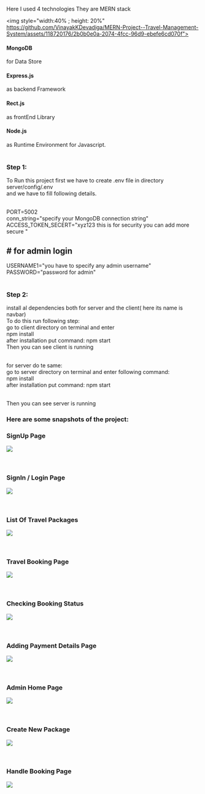 Here I used 4 technologies They are MERN stack <br>

<img style="width:40% ; height: 20%" https://github.com/VinayakKDevadiga/MERN-Project--Travel-Management-System/assets/118720176/2b0b0e0a-2074-4fcc-96d9-ebefe6cd070f">  <br>

<h4>MongoDB</h4> for Data Store <br>
<h4>Express.js</h4> as backend Framework <br>
<h4>Rect.js</h4> as frontEnd Library <br>
<h4>Node.js</h4> as Runtime Environment for Javascript. <br> <br>


<h3>Step 1: </h3>
To Run this project first we have to create .env file in directory server/config/.env <br>
and we have to fill following details.<br><br>

PORT=5002 <br>
conn_string="specify your MongoDB connection string" <br>
ACCESS_TOKEN_SECERT="xyz123 this is for security you can add more secure " <br>

<h2># for admin login</h2>
USERNAME1="you have to specify any admin username" <br>
PASSWORD="password for admin" <br> <br>

<h3>Step 2: </h3>
install al dependencies both for server and the client( here its name is navbar) <br>
To do this run following step: <br>
go to client directory on terminal and enter <br>
npm install <br>
after installation put command:  npm start <br>
Then you can see client is running <br> <br>


for server do te same: <br>
go to server directory on terminal and enter following command: <br>
npm install <br>
after installation put command:  npm start <br> <br>

Then you can see server is running  <br>


<h3>Here are some snapshots of the project:</h3>

<h3>SignUp Page</h3>
<img src="https://github.com/VinayakKDevadiga/MERN-Project--Travel-Management-System/assets/118720176/8fbb02d8-b7b3-477d-bd2d-592ae6e1261f"> <br><br><br>

<h3>SignIn / Login  Page</h3>
<img src="https://github.com/VinayakKDevadiga/MERN-Project--Travel-Management-System/assets/118720176/9986d80f-8e1b-4dd3-81fd-2879a9811493"> <br><br><br>

<h3>List Of Travel Packages</h3>
<img src="https://github.com/VinayakKDevadiga/MERN-Project--Travel-Management-System/assets/118720176/f3afe5e6-4b7e-4458-9fcb-10e57f399831"> <br><br><br>

<h3>Travel Booking Page</h3>
<img src="https://github.com/VinayakKDevadiga/MERN-Project--Travel-Management-System/assets/118720176/fc8d06d9-c86f-4631-a055-c2067eb9d4ec"> <br><br><br>

<h3>Checking Booking Status</h3>
<img src="https://github.com/VinayakKDevadiga/MERN-Project--Travel-Management-System/assets/118720176/9b00d992-cf01-4763-a9f8-63d802dd8f96"> <br><br><br>

<h3>Adding Payment Details Page</h3>
<img src="https://github.com/VinayakKDevadiga/MERN-Project--Travel-Management-System/assets/118720176/69e0a800-c113-43be-9f2a-7dcb65919224"> <br><br><br>

<h3>Admin Home Page</h3>
<img src="https://github.com/VinayakKDevadiga/MERN-Project--Travel-Management-System/assets/118720176/e8f78cf0-5afc-4ed4-ae67-0c63057c272c"> <br><br> <br>

<h3>Create New Package</h3>
<img src="https://github.com/VinayakKDevadiga/MERN-Project--Travel-Management-System/assets/118720176/85ee4ece-e893-43d0-b413-f58432784167"> <br><br> <br>

<h3>Handle Booking Page</h3>
<img src="https://github.com/VinayakKDevadiga/MERN-Project--Travel-Management-System/assets/118720176/3eb94b10-0e7d-40c9-8daa-83be9a828f83"> <br>

